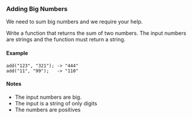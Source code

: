 ### Adding Big Numbers
We need to sum big numbers and we require your help.

Write a function that returns the sum of two numbers. The input numbers are strings and the function must return a string.

#### Example
```
add("123", "321"); -> "444"
add("11", "99");   -> "110"
```
#### Notes
- The input numbers are big.
- The input is a string of only digits
- The numbers are positives